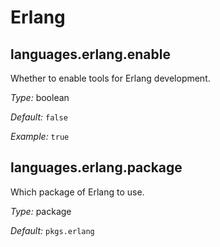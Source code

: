   # Erlang
  


## languages\.erlang\.enable

Whether to enable tools for Erlang development\.



*Type:*
boolean



*Default:*
` false `



*Example:*
` true `



## languages\.erlang\.package



Which package of Erlang to use\.



*Type:*
package



*Default:*
` pkgs.erlang `
